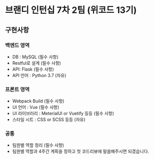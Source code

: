 # 브랜디 인턴십 7차 2팀 (위코드 13기)
## 구현사항
### 백엔드 영역
- DB : MySQL (필수 사항)
- Restful로 설계 (필수 사항)
- API: Flask (필수 사항)
- API 언어 : Python 3.7 (자유)
### 프론트 영역
- Webpack Build (필수 사항)
- UI 언어 : Vue (필수 사항)
- UI 라이브러리 : MeterialUI or Vuetify 등등 (필수 사항)
- 스타일 시트 : CSS or SCSS 등등 (자유)
### 공통
- 팀원별 역할 정리 (필수 사항)
- 팀원별 역할과 4주간 계획을 정하고 첫 코드리뷰에 말씀해주시면 되겠습니다.
